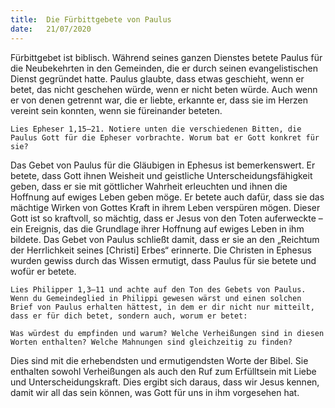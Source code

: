 ```yaml
---
title:  Die Fürbittgebete von Paulus
date:   21/07/2020
---
```


Fürbittgebet ist biblisch. Während seines ganzen Dienstes betete Paulus für die Neubekehrten in den Gemeinden, die er durch seinen evangelistischen Dienst gegründet hatte. Paulus glaubte, dass etwas geschieht, wenn er betet, das nicht geschehen würde, wenn er nicht beten würde. Auch wenn er von denen getrennt war, die er liebte, erkannte er, dass sie im Herzen vereint sein konnten, wenn sie füreinander beteten.

`Lies Epheser 1,15–21. Notiere unten die verschiedenen Bitten, die Paulus Gott für die Epheser vorbrachte. Worum bat er Gott konkret für sie?`

Das Gebet von Paulus für die Gläubigen in Ephesus ist bemerkenswert. Er betete, dass Gott ihnen Weisheit und geistliche Unterscheidungsfähigkeit geben, dass er sie mit göttlicher Wahrheit erleuchten und ihnen die Hoffnung auf ewiges Leben geben möge. Er betete auch dafür, dass sie das mächtige Wirken von Gottes Kraft in ihrem Leben verspüren mögen. Dieser Gott ist so kraftvoll, so mächtig, dass er Jesus von den Toten auferweckte – ein Ereignis, das die Grundlage ihrer Hoffnung auf ewiges Leben in ihm bildete. Das Gebet von Paulus schließt damit, dass er sie an den „Reichtum der Herrlichkeit seines [Christi] Erbes“ erinnerte. Die Christen in Ephesus wurden gewiss durch das Wissen ermutigt, dass Paulus für sie betete und wofür er betete.

`Lies Philipper 1,3–11 und achte auf den Ton des Gebets von Paulus. Wenn du Gemeindeglied in Philippi gewesen wärst und einen solchen Brief von Paulus erhalten hättest, in dem er dir nicht nur mitteilt, dass er für dich betet, sondern auch, worum er betet:`

`Was würdest du empfinden und warum? Welche Verheißungen sind in diesen Worten enthalten? Welche Mahnungen sind gleichzeitig zu finden?`

Dies sind mit die erhebendsten und ermutigendsten Worte der Bibel. Sie enthalten sowohl Verheißungen als auch den Ruf zum Erfülltsein mit Liebe und Unterscheidungskraft. Dies ergibt sich daraus, dass wir Jesus kennen, damit wir all das sein können, was Gott für uns in ihm vorgesehen hat.